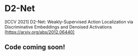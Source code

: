 # D2-Net
[ICCV 2021] D2-Net: Weakly-Supervised Action Localization via Discriminative Embeddings and Denoised Activations [https://arxiv.org/abs/2012.06440]

## Code coming soon!
